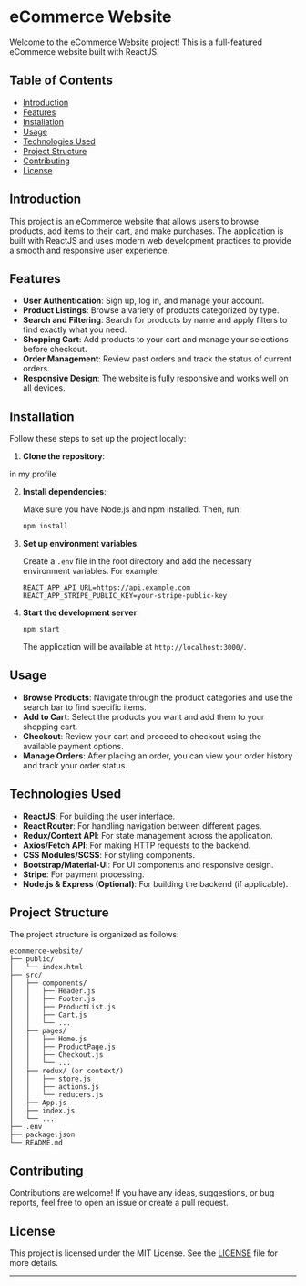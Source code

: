 

# eCommerce Website

Welcome to the eCommerce Website project! This is a full-featured eCommerce website built with ReactJS.

## Table of Contents

- [Introduction](#introduction)
- [Features](#features)
- [Installation](#installation)
- [Usage](#usage)
- [Technologies Used](#technologies-used)
- [Project Structure](#project-structure)
- [Contributing](#contributing)
- [License](#license)

## Introduction

This project is an eCommerce website that allows users to browse products, add items to their cart, and make purchases. The application is built with ReactJS and uses modern web development practices to provide a smooth and responsive user experience.

## Features

- **User Authentication**: Sign up, log in, and manage your account.
- **Product Listings**: Browse a variety of products categorized by type.
- **Search and Filtering**: Search for products by name and apply filters to find exactly what you need.
- **Shopping Cart**: Add products to your cart and manage your selections before checkout.
- **Order Management**: Review past orders and track the status of current orders.
- **Responsive Design**: The website is fully responsive and works well on all devices.

## Installation

Follow these steps to set up the project locally:

1. **Clone the repository**:

  in my profile 

2. **Install dependencies**:

    Make sure you have Node.js and npm installed. Then, run:

    ```bash
    npm install
    ```

3. **Set up environment variables**:

    Create a `.env` file in the root directory and add the necessary environment variables. For example:

    ```
    REACT_APP_API_URL=https://api.example.com
    REACT_APP_STRIPE_PUBLIC_KEY=your-stripe-public-key
    ```

4. **Start the development server**:

    ```bash
    npm start
    ```

    The application will be available at `http://localhost:3000/`.

## Usage

- **Browse Products**: Navigate through the product categories and use the search bar to find specific items.
- **Add to Cart**: Select the products you want and add them to your shopping cart.
- **Checkout**: Review your cart and proceed to checkout using the available payment options.
- **Manage Orders**: After placing an order, you can view your order history and track your order status.

## Technologies Used

- **ReactJS**: For building the user interface.
- **React Router**: For handling navigation between different pages.
- **Redux/Context API**: For state management across the application.
- **Axios/Fetch API**: For making HTTP requests to the backend.
- **CSS Modules/SCSS**: For styling components.
- **Bootstrap/Material-UI**: For UI components and responsive design.
- **Stripe**: For payment processing.
- **Node.js & Express (Optional)**: For building the backend (if applicable).

## Project Structure

The project structure is organized as follows:

```
ecommerce-website/
├── public/
│   └── index.html
├── src/
│   ├── components/
│   │   ├── Header.js
│   │   ├── Footer.js
│   │   ├── ProductList.js
│   │   ├── Cart.js
│   │   └── ...
│   ├── pages/
│   │   ├── Home.js
│   │   ├── ProductPage.js
│   │   ├── Checkout.js
│   │   └── ...
│   ├── redux/ (or context/)
│   │   ├── store.js
│   │   ├── actions.js
│   │   └── reducers.js
│   ├── App.js
│   ├── index.js
│   └── ...
├── .env
├── package.json
└── README.md
```

## Contributing

Contributions are welcome! If you have any ideas, suggestions, or bug reports, feel free to open an issue or create a pull request.

## License

This project is licensed under the MIT License. See the [LICENSE](LICENSE) file for more details.

---

